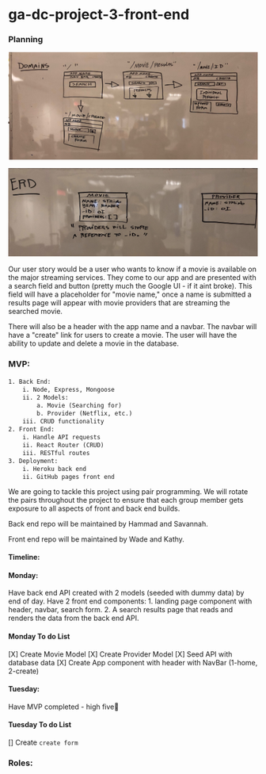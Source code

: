 # ga-dc-project-3-front-end

### Planning

!["Wireframe"](https://github.com/wadestewart/ga-dc-project-3-front-end/blob/feature-init/IMG_3461.jpg?raw=true 'Wireframe')

!["ERD"](<https://github.com/wadestewart/ga-dc-project-3-front-end/blob/feature-init/image%20(1).png?raw=true> 'ERD')

Our user story would be a user who wants to know if a movie is available on the major streaming services. They come to our app and are presented with a search field and button (pretty much the Google UI - if it aint broke). This field will have a placeholder for "movie name," once a name is submitted a results page will appear with movie providers that are streaming the searched movie.

There will also be a header with the app name and a navbar. The navbar will have a "create" link for users to create a movie. The user will have the ability to update and delete a movie in the database.


### MVP:
    1. Back End:
        i. Node, Express, Mongoose
        ii. 2 Models:
            a. Movie (Searching for)
            b. Provider (Netflix, etc.)
        iii. CRUD functionality
    2. Front End:
        i. Handle API requests
        ii. React Router (CRUD)
        iii. RESTful routes
    3. Deployment:
        i. Heroku back end
        ii. GitHub pages front end

We are going to tackle this project using pair programming. We will rotate the pairs throughout the project to ensure that each group member gets exposure to all aspects of front and back end builds.

Back end repo will be maintained by Hammad and Savannah.

Front end repo will be maintained by Wade and Kathy.
#### Timeline:

#### Monday:

Have back end API created with 2 models (seeded with dummy data) by end of day.
Have 2 front end components: 1. landing page component with header, navbar, search form. 2. A search results page that reads and renders the data from the back end API.

#### Monday To do List

[X] Create Movie Model
[X] Create Provider Model
[X] Seed API with database data
[X] Create App component with header with NavBar (1-home, 2-create)


#### Tuesday:
Have MVP completed - high five🙌

#### Tuesday To do List
[] Create `create form`
### Roles:


